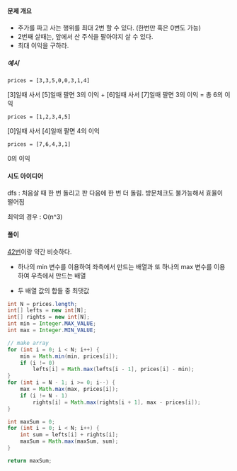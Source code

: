 #### 문제 개요

- 주가를 파고 사는 행위를 최대 2번 할 수 있다. (한번만 혹은 0번도 가능)
- 2번째 살때는, 앞에서 산 주식을 팔아야지 살 수 있다.
- 최대 이익을 구하라.



##### 예시

```
prices = [3,3,5,0,0,3,1,4]
```

[3]일때 사서 [5]일때 팔면 3의 이익 +
[6]일때 사서 [7]일때 팔면 3의 이익 = 총 6의 이익



```
prices = [1,2,3,4,5]
```

[0]일때 사서 [4]일때 팔면 4의 이익 



```
prices = [7,6,4,3,1]
```

0의 이익



#### 시도 아이디어

dfs : 처음살 때 한 번 돌리고 판 다음에 한 번 더 돌림. 방문체크도 불가능해서 효율이 떨어짐 

최악의 경우 : O(n^3)



#### 풀이

[42번](https://github.com/seunghyukshin/study-note-algorithm/tree/master/leetcode/42.%20Trapping%20Rain%20Water)이랑 약간 비슷하다.

- 하나의 min 변수를 이용하여 좌측에서 만드는 배열과 
  또 하나의 max 변수를 이용하여 우측에서 만드는 배열

- 두 배열 값의 합들 중 최댓값

```java 
int N = prices.length;
int[] lefts = new int[N];
int[] rights = new int[N];
int min = Integer.MAX_VALUE;
int max = Integer.MIN_VALUE;

// make array
for (int i = 0; i < N; i++) {
    min = Math.min(min, prices[i]);
    if (i != 0)
        lefts[i] = Math.max(lefts[i - 1], prices[i] - min);
}
for (int i = N - 1; i >= 0; i--) {
    max = Math.max(max, prices[i]);
    if (i != N - 1)
        rights[i] = Math.max(rights[i + 1], max - prices[i]);
}

int maxSum = 0;
for (int i = 0; i < N; i++) {
    int sum = lefts[i] + rights[i];
    maxSum = Math.max(maxSum, sum);
}

return maxSum;
```

